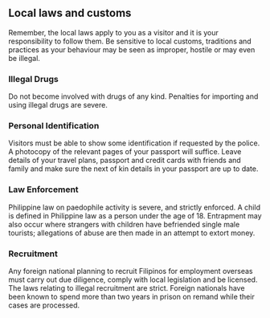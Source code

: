 ## Local laws and customs

Remember, the local laws apply to you as a visitor and it is your responsibility to follow them. Be sensitive to local customs, traditions and practices as your behaviour may be seen as improper, hostile or may even be illegal.

### **Illegal Drugs**

Do not become involved with drugs of any kind. Penalties for importing and using illegal drugs are severe.

### **Personal Identification**

Visitors must be able to show some identification if requested by the police. A photocopy of the relevant pages of your passport will suffice. Leave details of your travel plans, passport and credit cards with friends and family and make sure the next of kin details in your passport are up to date.

### **Law Enforcement**

Philippine law on paedophile activity is severe, and strictly enforced. A child is defined in Philippine law as a person under the age of 18. Entrapment may also occur where strangers with children have befriended single male tourists; allegations of abuse are then made in an attempt to extort money.

### **Recruitment**

Any foreign national planning to recruit Filipinos for employment overseas must carry out due diligence, comply with local legislation and be licensed. The laws relating to illegal recruitment are strict. Foreign nationals have been known to spend more than two years in prison on remand while their cases are processed.